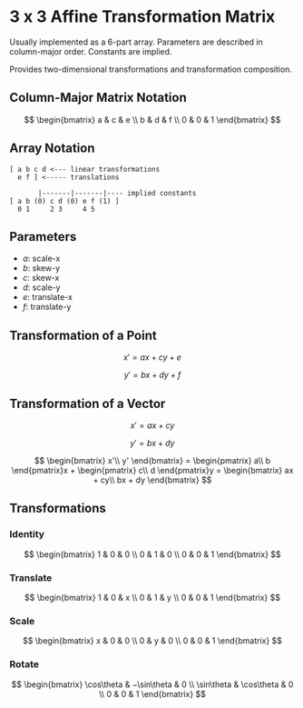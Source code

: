 # 3 x 3 Affine Transformation Matrix

Usually implemented as a 6-part array. Parameters are described in column-major
order. Constants are implied.

Provides two-dimensional transformations and transformation composition.

## Column-Major Matrix Notation

$$
\begin{bmatrix}
a & c & e \\
b & d & f \\
0 & 0 & 1
\end{bmatrix}
$$

## Array Notation

```
[ a b c d <--- linear transformations
  e f ] <----- translations

       |-------|-------|---- implied constants
[ a b (0) c d (0) e f (1) ]
  0 1     2 3     4 5
```

## Parameters

- $a$: scale-x
- $b$: skew-y
- $c$: skew-x
- $d$: scale-y
- $e$: translate-x
- $f$: translate-y

## Transformation of a Point

$$x' = ax + cy + e$$

$$y' = bx + dy + f$$

## Transformation of a Vector

$$x' = ax + cy$$

$$y' = bx + dy$$

$$
\begin{bmatrix}
x'\\
y'
\end{bmatrix} = \begin{pmatrix}
a\\
b
\end{pmatrix}x + \begin{pmatrix}
c\\
d
\end{pmatrix}y = \begin{bmatrix}
ax + cy\\
bx + dy
\end{bmatrix}
$$

## Transformations

### Identity

$$
\begin{bmatrix}
1 & 0 & 0 \\
0 & 1 & 0 \\
0 & 0 & 1
\end{bmatrix}
$$

### Translate

$$
\begin{bmatrix}
1 & 0 & x \\
0 & 1 & y \\
0 & 0 & 1
\end{bmatrix}
$$

### Scale

$$
\begin{bmatrix}
x & 0 & 0 \\
0 & y & 0 \\
0 & 0 & 1
\end{bmatrix}
$$

### Rotate

$$
\begin{bmatrix}
\cos\theta & −\sin\theta & 0 \\
\sin\theta & \cos\theta & 0 \\
0 & 0 & 1
\end{bmatrix}
$$

